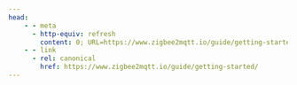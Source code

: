```yaml
---
head:
    - - meta
      - http-equiv: refresh
        content: 0; URL=https://www.zigbee2mqtt.io/guide/getting-started/
    - - link
      - rel: canonical
        href: https://www.zigbee2mqtt.io/guide/getting-started/
---
```

